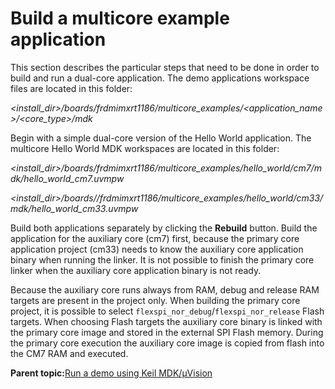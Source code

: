 # Build a multicore example application 

This section describes the particular steps that need to be done in order to build and run a dual-core application. The demo applications workspace files are located in this folder:

*<install\_dir\>/boards/frdmimxrt1186/multicore\_examples/<application\_name\>/<core\_type\>/mdk*

Begin with a simple dual-core version of the Hello World application. The multicore Hello World MDK workspaces are located in this folder:

*<install\_dir\>/boards/frdmimxrt1186/multicore\_examples/hello\_world/cm7/mdk/hello\_world\_cm7.uvmpw*

*<install\_dir\>/boards//frdmimxrt1186/multicore\_examples/hello\_world/cm33/mdk/hello\_world\_cm33.uvmpw*

Build both applications separately by clicking the **Rebuild** button. Build the application for the auxiliary core \(cm7\) first, because the primary core application project \(cm33\) needs to know the auxiliary core application binary when running the linker. It is not possible to finish the primary core linker when the auxiliary core application binary is not ready.

Because the auxiliary core runs always from RAM, debug and release RAM targets are present in the project only. When building the primary core project, it is possible to select `flexspi_nor_debug`/`flexspi_nor_release` Flash targets. When choosing Flash targets the auxiliary core binary is linked with the primary core image and stored in the external SPI Flash memory. During the primary core execution the auxiliary core image is copied from flash into the CM7 RAM and executed.

**Parent topic:**[Run a demo using Keil MDK/μVision](../topics/run_a_demo_using_keil_mdk_vision.md)

